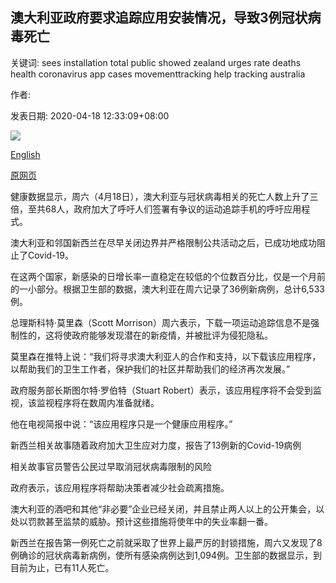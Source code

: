 ## 澳大利亚政府要求追踪应用安装情况，导致3例冠状病毒死亡

关键词: sees installation total public showed zealand urges rate deaths health coronavirus app cases movementtracking help tracking australia

作者: 

发表日期: 2020-04-18 12:33:09+08:00

![](https://www.straitstimes.com/sites/default/files/styles/x_large/public/articles/2020/04/18/nz_ausapp_180475.jpg?itok=Em4ibiS9)

[English](Australia%20sees%203%20new%20coronavirus%20deaths%20as%20government%20urges%20tracking%20app%20installation.md)

[原网页](https://www.straitstimes.com/asia/australianz/australia-sees-3-new-coronavirus-deaths-as-government-urges-app-installation)

健康数据显示，周六（4月18日），澳大利亚与冠状病毒相关的死亡人数上升了三倍，至共68人，政府加大了呼吁人们签署有争议的运动追踪手机的呼吁应用程式。

澳大利亚和邻国新西兰在尽早关闭边界并严格限制公共活动之后，已成功地成功阻止了Covid-19。

在这两个国家，新感染的日增长率一直稳定在较低的个位数百分比，仅是一个月前的一小部分。根据卫生部的数据，澳大利亚在周六记录了36例新病例，总计6,533例。

总理斯科特·莫里森（Scott Morrison）周六表示，下载一项运动追踪信息不是强制性的，这将使政府能够发现潜在的新疫情，并被批评为侵犯隐私。

莫里森在推特上说：“我们将寻求澳大利亚人的合作和支持，以下载该应用程序，以帮助我们的卫生工作者，保护我们的社区并帮助我们的经济再次发展。”

政府服务部长斯图尔特·罗伯特（Stuart Robert）表示，该应用程序将不会受到监视，该监视程序将在数周内准备就绪。

他在电视简报中说：“该应用程序只是一个健康应用程序。”

新西兰相关故事随着政府加大卫生应对力度，报告了13例新的Covid-19病例

相关故事官员警告公民过早取消冠状病毒限制的风险

政府表示，该应用程序将帮助决策者减少社会疏离措施。

澳大利亚的酒吧和其他“非必要”企业已经关闭，并且禁止两人以上的公开集会，以处以罚款甚至监禁的威胁。预计这些措施将使年中的失业率翻一番。

新西兰在报告第一例死亡之前就采取了世界上最严厉的封锁措施，周六又发现了8例确诊的冠状病毒新病例，使所有感染病例达到1,094例。卫生部的数据显示，到目前为止，已有11人死亡。